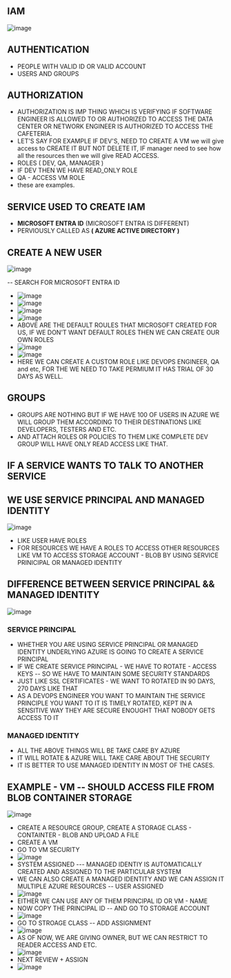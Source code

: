## IAM

![image](https://github.com/pavankumar0077/Azure-zero-to-hero/assets/40380941/a31dfaa9-e36f-4041-b3d8-407a64b9f0d9)

## AUTHENTICATION
- PEOPLE WITH VALID ID OR VALID ACCOUNT
- USERS AND GROUPS

## AUTHORIZATION
- AUTHORIZATION IS IMP THING WHICH IS VERIFYING IF SOFTWARE ENGINEER IS ALLOWED TO OR AUTHORIZED TO ACCESS THE DATA CENTER OR NETWORK ENGINEER IS AUTHORIZED TO ACCESS THE CAFETERIA.
-  LET'S SAY FOR EXAMPLE IF DEV'S, NEED TO CREATE A VM we will give access to CREATE IT BUT NOT DELETE IT, IF manager need to see how all the resources then we will give READ ACCESS.
-  ROLES ( DEV, QA, MANAGER )
-  IF DEV THEN WE HAVE READ_ONLY ROLE
-  QA - ACCESS VM ROLE
-  these are examples.

## SERVICE USED TO CREATE IAM 
- **MICROSOFT ENTRA ID** (MICROSOFT ENTRA IS DIFFERENT)
- PERVIOUSLY CALLED AS **( AZURE ACTIVE DIRECTORY )**

## CREATE A NEW USER

![image](https://github.com/pavankumar0077/Azure-zero-to-hero/assets/40380941/56238abd-cef4-41a4-b2ed-2a8745642723)

-- SEARCH FOR MICROSOFT ENTRA ID
- ![image](https://github.com/pavankumar0077/Azure-zero-to-hero/assets/40380941/5fe2ab0d-cbb0-45f9-bc4e-c6375b255342)
-  ![image](https://github.com/pavankumar0077/Azure-zero-to-hero/assets/40380941/2b519c27-5d2a-4e79-9a56-6d62fa9e91ec)
- ![image](https://github.com/pavankumar0077/Azure-zero-to-hero/assets/40380941/f6666a71-d39b-4b17-94c3-1feaf1878a2c)
- ![image](https://github.com/pavankumar0077/Azure-zero-to-hero/assets/40380941/1f985a87-2cbc-4272-9405-d2fd9dc1bd1d)
- ABOVE ARE THE DEFAULT ROULES THAT MICROSOFT CREATED FOR US, IF WE DON'T WANT DEFAULT ROLES THEN WE CAN CREATE OUR OWN ROLES
- ![image](https://github.com/pavankumar0077/Azure-zero-to-hero/assets/40380941/3bd8a9cd-7d53-4505-a93e-382ce1a93ed3)
- ![image](https://github.com/pavankumar0077/Azure-zero-to-hero/assets/40380941/f044d50d-8297-4506-bef8-87d68bd76a92)
- HERE WE CAN CREATE A CUSTOM ROLE LIKE DEVOPS ENGINEER, QA and etc, FOR THE WE NEED TO TAKE PERMIUM IT HAS TRIAL OF 30 DAYS AS WELL.


 ## GROUPS 
 - GROUPS ARE NOTHING BUT IF WE HAVE 100 OF USERS IN AZURE WE WILL GROUP THEM ACCORDING TO THEIR DESTINATIONS LIKE DEVELOPERS, TESTERS AND ETC.
 - AND ATTACH ROLES OR POLICIES TO THEM LIKE COMPLETE DEV GROUP WILL HAVE ONLY READ ACCESS LIKE THAT.

## IF A SERVICE WANTS TO TALK TO ANOTHER SERVICE 
## WE USE SERVICE PRINCIPAL AND MANAGED IDENTITY

![image](https://github.com/pavankumar0077/Azure-zero-to-hero/assets/40380941/6a098ee2-0e1b-4ffd-ac3d-88be9366540f)

- LIKE USER HAVE ROLES
- FOR RESOURCES WE HAVE A ROLES TO ACCESS OTHER RESOURCES LIKE VM TO ACCESS STORAGE ACCOUNT - BLOB BY USING SERVICE PRINICIPAL OR MANAGED IDENTITY


## DIFFERENCE BETWEEN SERVICE PRINCIPAL && MANAGED IDENTITY 

![image](https://github.com/pavankumar0077/Azure-zero-to-hero/assets/40380941/c41b1fda-d557-4705-9b10-fbb60f912585)

### SERVICE PRINCIPAL
- WHETHER YOU ARE USING SERVICE PRINCIPAL OR MANAGED IDENTITY UNDERLYING AZURE IS GOING TO CREATE A SERVICE PRINCIPAL
- IF WE CREATE SERVICE PRINCIPAL - WE HAVE TO ROTATE - ACCESS KEYS -- SO WE HAVE TO MAINTAIN SOME SECURITY STANDARDS
- JUST LIKE SSL CERTIFICATES - WE WANT TO ROTATED IN 90 DAYS, 270 DAYS LIKE THAT
- AS A DEVOPS ENGINEER YOU WANT TO MAINTAIN THE SERVICE PRINCIPLE YOU WANT TO IT IS TIMELY ROTATED, KEPT IN A SENSITIVE WAY THEY ARE SECURE ENOUGHT THAT NOBODY GETS ACCESS TO IT

### MANAGED IDENTITY
- ALL THE ABOVE THINGS WILL BE TAKE CARE BY AZURE
- IT WILL ROTATE & AZURE WILL TAKE CARE ABOUT THE SECURITY
- IT IS BETTER TO USE MANAGED IDENTITY IN MOST OF THE CASES.

## EXAMPLE - VM -- SHOULD ACCESS FILE FROM BLOB CONTAINER STORAGE
![image](https://github.com/pavankumar0077/Azure-zero-to-hero/assets/40380941/194f64d7-5ddf-4df5-bdcb-7389a95ddd18)
- CREATE A RESOURCE GROUP, CREATE A STORAGE CLASS - CONTAINTER - BLOB AND UPLOAD A FILE
- CREATE A VM
- GO TO VM SECURITY
- ![image](https://github.com/pavankumar0077/Azure-zero-to-hero/assets/40380941/67399990-74f8-4d17-b235-230162dc64fc)
- SYSTEM ASSIGNED --- MANAGED IDENTIY IS AUTOMATICALLY CREATED AND ASSIGNED TO THE PARTICULAR SYSTEM
- WE CAN ALSO CREATE A MANAGED IDENTITY AND WE CAN ASSIGN IT MULTIPLE AZURE RESOURCES -- USER ASSIGNED
- ![image](https://github.com/pavankumar0077/Azure-zero-to-hero/assets/40380941/d666981d-5135-4e63-81a6-18cf914738bf)
- EITHER WE CAN USE ANY OF THEM PRINCIPAL ID OR VM - NAME
- NOW COPY THE PRINCIPAL ID -- AND GO TO STORAGE ACCOUNT
- ![image](https://github.com/pavankumar0077/Azure-zero-to-hero/assets/40380941/d91a5657-3e99-45f2-9ce4-ac3938619166)
- GO TO STROAGE CLASS -- ADD ASSIGNMENT
- ![image](https://github.com/pavankumar0077/Azure-zero-to-hero/assets/40380941/262ae058-2f03-479d-85cc-544116c07b25)
- AS OF NOW, WE ARE GIVING OWNER, BUT WE CAN RESTRICT TO READER ACCESS AND ETC.
- ![image](https://github.com/pavankumar0077/Azure-zero-to-hero/assets/40380941/59b3639e-ca70-4fe3-841b-34795223bdb1)
- NEXT REVIEW + ASSIGN
- ![image](https://github.com/pavankumar0077/Azure-zero-to-hero/assets/40380941/464ecfbb-0908-4992-b177-8248bab313ac)


